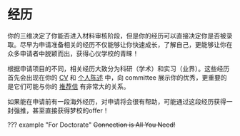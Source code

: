 # 经历

你的三维决定了你能否进入材料审核阶段，但是你的经历可以直接决定你是否被录取。尽早为申请准备相关的经历不仅能够让你快速成长，了解自己，更能够让你在众多申请者中脱颖而出，获得心仪学校的青睐！

根据申请项目的不同，相关经历大致分为科研（学术）和实习（业界）。这些经历首先会出现在你的 [CV](../material/cv/) 和 [个人陈述](../material/sop/) 中，向 committee 展示你的优秀，更重要的是它们可能与你的 [推荐信](../rl/) 有非常大的关系。

如果能在申请前有一段海外经历，对申请将会很有帮助，可能通过这段经历获得一封强推，甚至直接获得梦校的offer！

??? example "For Doctorate"
    ~~Connection is All You Need!~~
